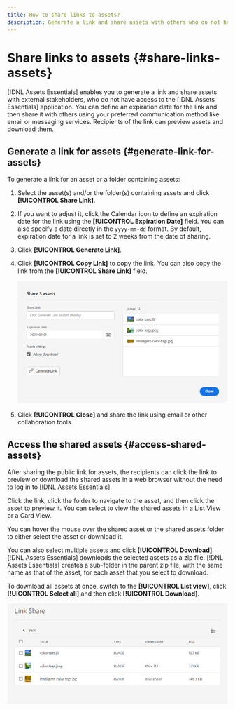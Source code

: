 ```yaml
---
title: How to share links to assets?
description: Generate a link and share assets with others who do not have access to the [!DNL Assets Essentials] application.
---
```


# Share links to assets {#share-links-assets}

[!DNL Assets Essentials] enables you to generate a link and share assets with external stakeholders, who do not have access to the [!DNL Assets Essentials] application. You can define an expiration date for the link and then share it with others using your preferred communication method like email or messaging services. Recipients of the link can preview assets and download them.

## Generate a link for assets {#generate-link-for-assets}

To generate a link for an asset or a folder containing assets:

1. Select the asset(s) and/or the folder(s) containing assets and click **[!UICONTROL Share Link]**.

1. If you want to adjust it, click the Calendar icon to define an expiration date for the link using the **[!UICONTROL Expiration Date]** field. You can also specify a date directly in the `yyyy-mm-dd` format. By default, expiration date for a link is set to 2 weeks from the date of sharing.

1. Click **[!UICONTROL Generate Link]**.

1. Click **[!UICONTROL Copy Link]** to copy the link. You can also copy the link from the **[!UICONTROL Share Link]** field. 

   ![Option to crop and straighten](assets/share-asset-link.png)

1. Click **[!UICONTROL Close]** and share the link using email or other collaboration tools.

## Access the shared assets {#access-shared-assets}

After sharing the public link for assets, the recipients can click the link to preview or download the shared assets in a web browser without the need to log in to [!DNL Assets Essentials].

Click the link, click the folder to navigate to the asset, and then click the asset to preview it. You can select to view the shared assets in a List View or a Card View.

You can hover the mouse over the shared asset or the shared assets folder to either select the asset or download it.

You can also select multiple assets and click **[!UICONTROL Download]**. [!DNL Assets Essentials] downloads the selected assets as a zip file. [!DNL Assets Essentials] creates a sub-folder in the parent zip file, with the same name as that of the asset, for each asset that you select to download.

To download all assets at once, switch to the **[!UICONTROL List view]**, click **[!UICONTROL Select all]** and then click **[!UICONTROL Download]**.

![Preview shared assets](assets/preview-shared-assets.png)


